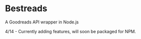 Bestreads
================

A Goodreads API wrapper in Node.js



4/14 - Currently adding features, will soon be packaged for NPM.
